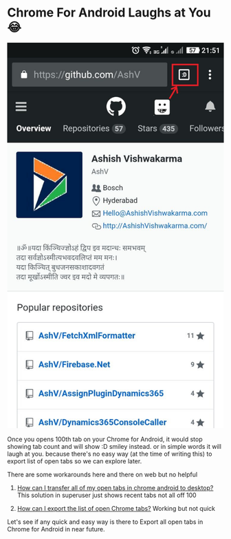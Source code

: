 # Chrome For Android Laughs at You 😂

![Chrome Laughing at You](Chrome-Laughs.jpeg)

Once you opens 100th tab on your Chrome for Android, it would stop showing tab count and will show :D smiley instead. or in simple words it will laugh at you. because there's no easy way (at the time of writing this) to export list of open tabs so we can explore later.

There are some workarounds here and there on web but no helpful
1. [How can I transfer all of my open tabs in chrome android to desktop?](https://superuser.com/questions/1173850/how-can-i-transfer-all-of-my-open-tabs-in-chrome-android-to-desktop)
This solution in superuser just shows recent tabs not all off 100

2. [How can I export the list of open Chrome tabs?](https://android.stackexchange.com/questions/56635/how-can-i-export-the-list-of-open-chrome-tabs)
Working but not quick

Let's see if any quick and easy way is there to Export all open tabs in Chrome for Android in near future.
